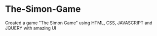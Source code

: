 # The-Simon-Game
Created a game "The Simon Game" using HTML, CSS, JAVASCRIPT and JQUERY with amazing UI 
